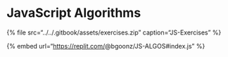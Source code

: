 JavaScript Algorithms
=====================

{% file src=“../../.gitbook/assets/exercises.zip” caption=“JS-Exercises” %}

{% embed url=“https://replit.com/<span class="citation" data-cites="bgoonz/JS-ALGOS">@bgoonz/JS-ALGOS</span>\#index.js” %}
